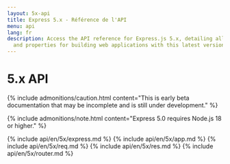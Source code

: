 ```yaml
---
layout: 5x-api
title: Express 5.x - Référence de l'API
menu: api
lang: fr
description: Access the API reference for Express.js 5.x, detailing all modules, methods,
  and properties for building web applications with this latest version.
---
```


<div id="api-doc" markdown="1">

  <h1>5.x API</h1>

{% include admonitions/caution.html content="This is early beta documentation that may be incomplete and is still under development." %}

{% include admonitions/note.html content="Express 5.0 requires Node.js 18 or higher." %}

{% include api/en/5x/express.md %}
{% include api/en/5x/app.md %}
{% include api/en/5x/req.md %}
{% include api/en/5x/res.md %}
{% include api/en/5x/router.md %}

</div>
